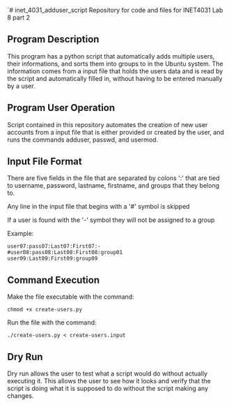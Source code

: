 `# inet_4031_adduser_script
Repository for code and files for INET4031 Lab 8 part 2
## Program Description
This program has a python script that automatically adds multiple users, their informations, and sorts them into groups to in the Ubuntu system. The information comes from a input file that holds the users data and is read by the script and automatically filled in, without having to be entered manually by a user.

## Program User Operation
Script contained in this repository automates the creation of new user accounts from a input file that is either provided or created by the user, and runs the commands adduser, passwd, and usermod.

## Input File Format
There are five fields in the file that are separated by colons ':' that are tied to username, password, lastname, firstname, and groups that they belong to.

Any line in the input file that begins with a '#' symbol is skipped

If a user is found with the '-' symbol they will not be assigned to a group

Example:

```
user07:pass07:Last07:First07:-
#user08:pass08:Last08:First08:group01
user09:Last09:First09:group09
```

## Command Execution
Make the file executable with the command:

```
chmod +x create-users.py
```

Run the file with the command:

```
./create-users.py < create-users.input
```
## Dry Run
Dry run allows the user to test what a script would do without actually executing it. This allows the user to see how it looks and verify that the script is doing what it is supposed to do without the script making any changes.
